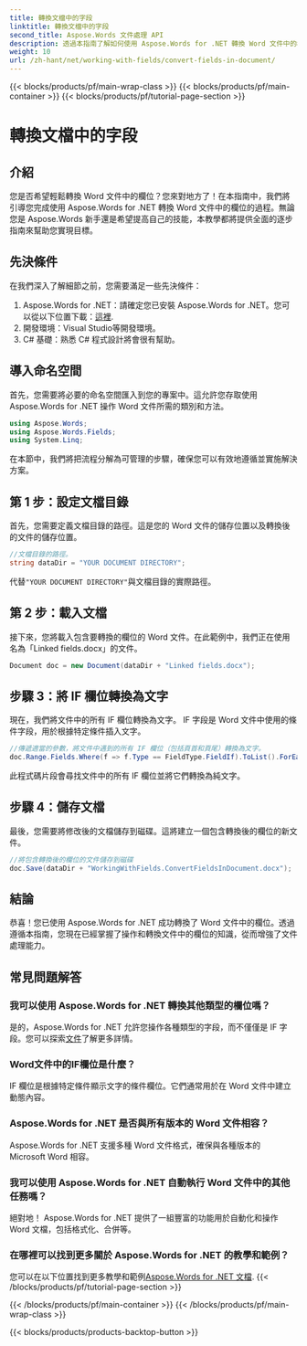 ```yaml
---
title: 轉換文檔中的字段
linktitle: 轉換文檔中的字段
second_title: Aspose.Words 文件處理 API
description: 透過本指南了解如何使用 Aspose.Words for .NET 轉換 Word 文件中的欄位。按照我們的教學課程有效管理和轉換文件中的欄位。
weight: 10
url: /zh-hant/net/working-with-fields/convert-fields-in-document/
---
```


{{< blocks/products/pf/main-wrap-class >}}
{{< blocks/products/pf/main-container >}}
{{< blocks/products/pf/tutorial-page-section >}}

# 轉換文檔中的字段

## 介紹

您是否希望輕鬆轉換 Word 文件中的欄位？您來對地方了！在本指南中，我們將引導您完成使用 Aspose.Words for .NET 轉換 Word 文件中的欄位的過程。無論您是 Aspose.Words 新手還是希望提高自己的技能，本教學都將提供全面的逐步指南來幫助您實現目標。

## 先決條件

在我們深入了解細節之前，您需要滿足一些先決條件：

1.  Aspose.Words for .NET：請確定您已安裝 Aspose.Words for .NET。您可以從以下位置下載：[這裡](https://releases.aspose.com/words/net/).
2. 開發環境：Visual Studio等開發環境。
3. C# 基礎：熟悉 C# 程式設計將會很有幫助。

## 導入命名空間

首先，您需要將必要的命名空間匯入到您的專案中。這允許您存取使用 Aspose.Words for .NET 操作 Word 文件所需的類別和方法。

```csharp
using Aspose.Words;
using Aspose.Words.Fields;
using System.Linq;
```

在本節中，我們將把流程分解為可管理的步驟，確保您可以有效地遵循並實施解決方案。

## 第 1 步：設定文檔目錄

首先，您需要定義文檔目錄的路徑。這是您的 Word 文件的儲存位置以及轉換後的文件的儲存位置。

```csharp
//文檔目錄的路徑。
string dataDir = "YOUR DOCUMENT DIRECTORY";
```

代替`"YOUR DOCUMENT DIRECTORY"`與文檔目錄的實際路徑。

## 第 2 步：載入文檔

接下來，您將載入包含要轉換的欄位的 Word 文件。在此範例中，我們正在使用名為「Linked fields.docx」的文件。

```csharp
Document doc = new Document(dataDir + "Linked fields.docx");
```

## 步驟 3：將 IF 欄位轉換為文字

現在，我們將文件中的所有 IF 欄位轉換為文字。 IF 字段是 Word 文件中使用的條件字段，用於根據特定條件插入文字。

```csharp
//傳遞適當的參數，將文件中遇到的所有 IF 欄位（包括頁首和頁尾）轉換為文字。
doc.Range.Fields.Where(f => f.Type == FieldType.FieldIf).ToList().ForEach(f => f.Unlink());
```

此程式碼片段會尋找文件中的所有 IF 欄位並將它們轉換為純文字。

## 步驟 4：儲存文檔

最後，您需要將修改後的文檔儲存到磁碟。這將建立一個包含轉換後的欄位的新文件。

```csharp
//將包含轉換後的欄位的文件儲存到磁碟
doc.Save(dataDir + "WorkingWithFields.ConvertFieldsInDocument.docx");
```

## 結論

恭喜！您已使用 Aspose.Words for .NET 成功轉換了 Word 文件中的欄位。透過遵循本指南，您現在已經掌握了操作和轉換文件中的欄位的知識，從而增強了文件處理能力。

## 常見問題解答

### 我可以使用 Aspose.Words for .NET 轉換其他類型的欄位嗎？
是的，Aspose.Words for .NET 允許您操作各種類型的字段，而不僅僅是 IF 字段。您可以探索[文件](https://reference.aspose.com/words/net/)了解更多詳情。

### Word文件中的IF欄位是什麼？
IF 欄位是根據特定條件顯示文字的條件欄位。它們通常用於在 Word 文件中建立動態內容。

### Aspose.Words for .NET 是否與所有版本的 Word 文件相容？
Aspose.Words for .NET 支援多種 Word 文件格式，確保與各種版本的 Microsoft Word 相容。

### 我可以使用 Aspose.Words for .NET 自動執行 Word 文件中的其他任務嗎？
絕對地！ Aspose.Words for .NET 提供了一組豐富的功能用於自動化和操作 Word 文檔，包括格式化、合併等。

### 在哪裡可以找到更多關於 Aspose.Words for .NET 的教學和範例？
您可以在以下位置找到更多教學和範例[Aspose.Words for .NET 文檔](https://reference.aspose.com/words/net/).
{{< /blocks/products/pf/tutorial-page-section >}}

{{< /blocks/products/pf/main-container >}}
{{< /blocks/products/pf/main-wrap-class >}}

{{< blocks/products/products-backtop-button >}}
